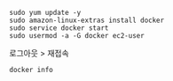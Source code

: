 ```
sudo yum update -y
sudo amazon-linux-extras install docker
sudo service docker start
sudo usermod -a -G docker ec2-user 
```
로그아웃 > 재접속
```
docker info
```

